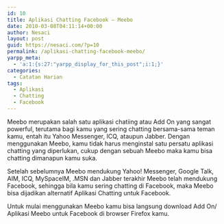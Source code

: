 ```yaml
---
id: 10
title: Aplikasi Chatting Facebook – Meebo
date: 2010-03-08T04:11:14+00:00
author: Nesaci
layout: post
guid: https://nesaci.com/?p=10
permalink: /aplikasi-chatting-facebook-meebo/
yarpp_meta:
  - 'a:1:{s:27:"yarpp_display_for_this_post";i:1;}'
categories:
  - Catatan Harian
tags:
  - Aplikasi
  - Chatting
  - Facebook
---
```

Meebo merupakan salah satu aplikasi chatiing atau Add On yang sangat powerful, terutama bagi kamu yang sering chatting bersama-sama teman kamu, entah itu Yahoo Messenger, ICQ, ataupun Jabber. Dengan menggunakan Meebo, kamu tidak harus menginstal satu persatu aplikasi chatting yang diperlukan, cukup dengan sebuah Meebo maka kamu bisa chatting dimanapun kamu suka.

Setelah sebelumnya Meebo mendukung Yahoo! Messenger, Google Talk, AIM, ICQ, MySpaceIM, .MSN dan Jabber terakhir Meebo telah mendukung Facebook, sehingga bila kamu sering chatting di Facebook, maka Meebo bisa dijadikan alternatif Aplikasi Chatting untuk Facebook.

Untuk mulai menggunakan Meebo kamu bisa langsung download Add On/ Aplikasi Meebo untuk Facebook di browser Firefox kamu.